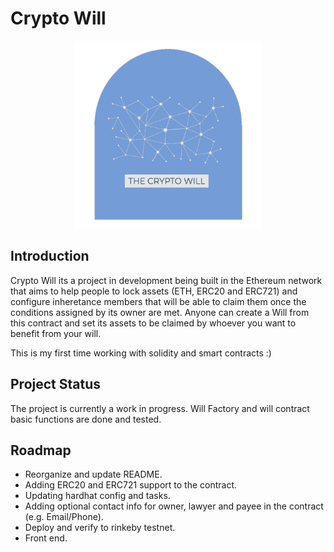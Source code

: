 # Crypto Will
<p align="center">
  <img 
    width="300"
    height="300"
    src="./images/Logo2.png?raw=true"
  >
  <text
    # Crypto Will
  >
</p>

##  Introduction

Crypto Will its a project in development being built in the Ethereum network that aims to help people to lock assets (ETH, ERC20 and ERC721) and configure inheretance members that will be able to claim them once the conditions assigned by its owner are met.
Anyone can create a Will from this contract and set its assets to be claimed by whoever you want to benefit from your will.

This is my first time working with solidity and smart contracts :)

## Project Status 

The project is currently a work in progress. Will Factory and will contract basic functions are done and tested.

## Roadmap

* Reorganize and update README.
* Adding ERC20 and ERC721 support to the contract.
* Updating hardhat config and tasks.
* Adding optional contact info for owner, lawyer and payee in the contract (e.g. Email/Phone).
* Deploy and verify to rinkeby testnet.
* Front end.
